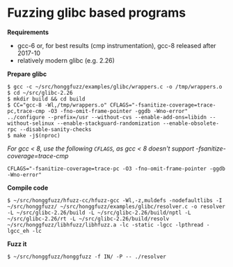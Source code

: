 # Fuzzing glibc based programs #

**Requirements**
 * gcc-6 or, for best results (cmp instrumentation), gcc-8 released after 2017-10
 * relatively modern glibc (e.g. 2.26)

**Prepare glibc**

```shell
$ gcc -c ~/src/honggfuzz/examples/glibc/wrappers.c -o /tmp/wrappers.o
$ cd ~/src/glibc-2.26
$ mkdir build && cd build
$ CC="gcc-8 -Wl,/tmp/wrappers.o" CFLAGS="-fsanitize-coverage=trace-pc,trace-cmp -O3 -fno-omit-frame-pointer -ggdb -Wno-error" ../configure --prefix=/usr --without-cvs --enable-add-ons=libidn --without-selinux --enable-stackguard-randomization --enable-obsolete-rpc --disable-sanity-checks
$ make -j$(nproc)
```

_For gcc < 8, use the following ```CFLAGS```, as gcc < 8 doesn't support -fsanitize-coverage=trace-cmp_

```shell
CFLAGS="-fsanitize-coverage=trace-pc -O3 -fno-omit-frame-pointer -ggdb -Wno-error"
```

**Compile code**

```shell
$ ~/src/honggfuzz/hfuzz-cc/hfuzz-gcc -Wl,-z,muldefs -nodefaultlibs -I ~/src/honggfuzz/ ~/src/honggfuzz/examples/glibc/resolver.c -o resolver -L ~/src/glibc-2.26/build -L ~/src/glibc-2.26/build/nptl -L ~/src/glibc-2.26/rt -L ~/src/glibc-2.26/build/resolv ~/src/honggfuzz/libhfuzz/libhfuzz.a -lc -static -lgcc -lpthread -lgcc_eh -lc
```

**Fuzz it**

```shell
$ ~/src/honggfuzz/honggfuzz -f IN/ -P -- ./resolver
```
